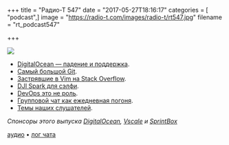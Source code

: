 +++
title = "Радио-Т 547"
date = "2017-05-27T18:16:17"
categories = [ "podcast",]
image = "https://radio-t.com/images/radio-t/rt547.jpg"
filename = "rt_podcast547"

+++

![](https://radio-t.com/images/radio-t/rt547.jpg)

- [DigitalOcean — падение и поддержка](https://status.digitalocean.com/incidents/0t54zmb3f1vm).
- [Самый большой Git](https://blogs.msdn.microsoft.com/bharry/2017/05/24/the-largest-git-repo-on-the-planet/).
- [Застрявшие в Vim на Stack Overflow](https://thenextweb.com/dd/2017/05/24/vim-complicated-million-people-looked-exit-stack-overflow/).
- [DJI Spark для сэлфи](https://www.slashgear.com/dji-spark-drone-gesture-pilot-pricing-camera-autopilot-details-24486246/).
- [DevOps это не роль](https://dev.jlelse.eu/devops-is-a-culture-not-a-role-be1bed149b0?gi=58da7e1959e3).
- [Групповой чат как ежедневная погоня](https://habrahabr.ru/company/alconost/blog/329422/).
- [Темы наших слушателей](https://radio-t.com/p/2017/05/23/prep-547/).

*Спонсоры этого выпуска [DigitalOcean](https://www.digitalocean.com), [Vscale](http://bit.ly/radio-t_vscale) и [SprintBox](http://bit.ly/2qfc9W8)*

[аудио](https://cdn.radio-t.com/rt_podcast547.mp3) • [лог чата](http://chat.radio-t.com/logs/radio-t-547.html)
<audio src="https://cdn.radio-t.com/rt_podcast547.mp3" preload="none"></audio>
